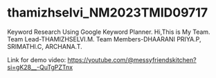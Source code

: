# thamizhselvi_NM2023TMID09717
Keyword Research Using Google Keyword Planner.
Hi,This is My Team.
Team Lead-THAMIZHSELVI.M.
Team Members-DHAARANI PRIYA.P, SRIMATHI.C, ARCHANA.T.

Link for demo video:
https://youtube.com/@messyfriendskitchen?si=gK28__-QuTgPZTnx
